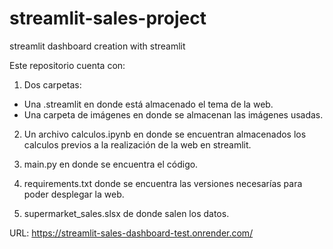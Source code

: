 # streamlit-sales-project
streamlit dashboard creation with streamlit

Este repositorio cuenta con: 

1. Dos carpetas: 

- Una .streamlit en donde está almacenado el tema de la web.
- Una carpeta de imágenes en donde se almacenan las imágenes usadas.

2. Un archivo calculos.ipynb en donde se encuentran almacenados los calculos previos a la realización de la web en streamlit. 

3. main.py en donde se encuentra el código. 

4. requirements.txt donde se encuentra las versiones necesarías para poder desplegar la web.

5. supermarket_sales.slsx de donde salen los datos.

URL: https://streamlit-sales-dashboard-test.onrender.com/ 
